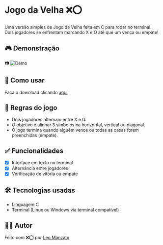 # Jogo da Velha ❌⭕

Uma versão simples de Jogo da Velha feita em C para rodar no terminal. Dois jogadores se enfrentam marcando X e O até que um vença ou empate!

## 🎮 Demonstração

📷 ![Demo](https://s14.gifyu.com/images/bso2x.gif)

## 🚀 Como usar

Faça o download clicando [aqui](https://github.com/leomzto/projetos/releases/download/jogo_da_velha/Jogo.Da.Velha.exe)

## 🧠 Regras do jogo

- Dois jogadores alternam entre X e O.
- O objetivo é alinhar 3 símbolos na horizontal, vertical ou diagonal.
- O jogo termina quando alguém vence ou todas as casas forem preenchidas (empate).

## ✅ Funcionalidades

- [x] Interface em texto no terminal
- [x] Alternância entre jogadores
- [x] Verificação de vitória ou empate

## 🛠 Tecnologias usadas

- Linguagem C
- Terminal (Linux ou Windows via terminal compatível)

## 👨‍💻 Autor

Feito com ❌⭕ por [Leo Manzato](https://github.com/leomzto)

